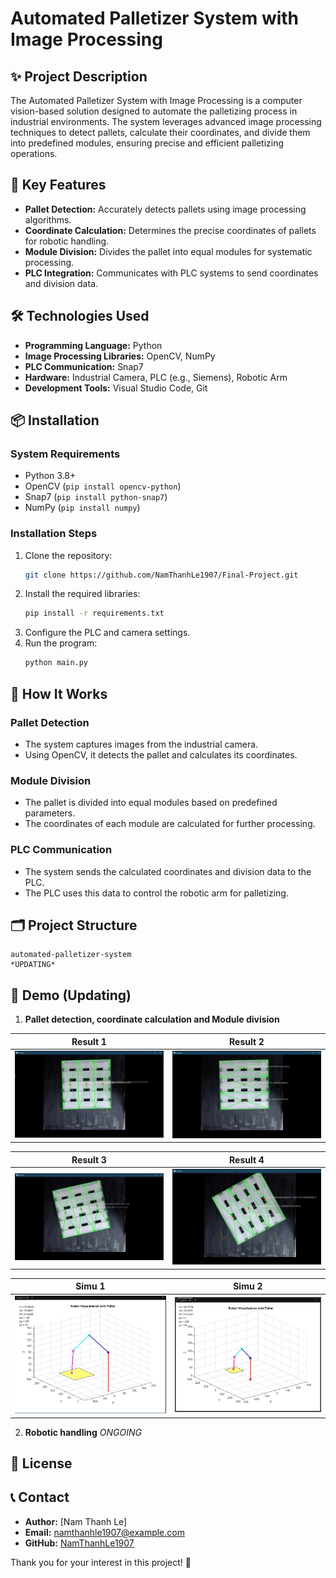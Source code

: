 # Automated Palletizer System with Image Processing

## ✨ Project Description
The Automated Palletizer System with Image Processing is a computer vision-based solution designed to automate the palletizing process in industrial environments. The system leverages advanced image processing techniques to detect pallets, calculate their coordinates, and divide them into predefined modules, ensuring precise and efficient palletizing operations.

## 🔧 Key Features
- **Pallet Detection:** Accurately detects pallets using image processing algorithms.
- **Coordinate Calculation:** Determines the precise coordinates of pallets for robotic handling.
- **Module Division:** Divides the pallet into equal modules for systematic processing.
- **PLC Integration:** Communicates with PLC systems to send coordinates and division data.

## 🛠️ Technologies Used
- **Programming Language:** Python
- **Image Processing Libraries:** OpenCV, NumPy
- **PLC Communication:** Snap7
- **Hardware:** Industrial Camera, PLC (e.g., Siemens), Robotic Arm
- **Development Tools:** Visual Studio Code, Git

## 📦 Installation
### System Requirements
- Python 3.8+
- OpenCV (`pip install opencv-python`)
- Snap7 (`pip install python-snap7`)
- NumPy (`pip install numpy`)

### Installation Steps
1. Clone the repository:
   ```bash
   git clone https://github.com/NamThanhLe1907/Final-Project.git
   ```
2. Install the required libraries:
   ```bash
   pip install -r requirements.txt
   ```
3. Configure the PLC and camera settings.
4. Run the program:
   ```bash
   python main.py
   ```

## 🚀 How It Works
### Pallet Detection
- The system captures images from the industrial camera.
- Using OpenCV, it detects the pallet and calculates its coordinates.

### Module Division
- The pallet is divided into equal modules based on predefined parameters.
- The coordinates of each module are calculated for further processing.

### PLC Communication
- The system sends the calculated coordinates and division data to the PLC.
- The PLC uses this data to control the robotic arm for palletizing.

## 🗂️ Project Structure
```
automated-palletizer-system
*UPDATING*
```

## 📸 Demo (Updating)
1. **Pallet detection, coordinate calculation and Module division**


| Result 1 | Result 2 |
|----------|----------|
| ![1](result_image/1.jpg) | ![2](result_image/2.jpg) |

| Result 3 | Result 4 |
|----------|----------|
| ![3](result_image/3.jpg) | ![4](result_image/4.jpg) |

| Simu 1 | Simu 2 |
|----------|----------|
| ![1](result_image/simu1.jpg) | ![2](result_image/simu2.jpg) |

2. **Robotic handling**
*ONGOING*

## 📜 License


## 📞 Contact
- **Author:** [Nam Thanh Le]  
- **Email:** namthanhle1907@example.com  
- **GitHub:** [NamThanhLe1907](https://github.com/NamThanhLe1907)  

Thank you for your interest in this project! 🎉
